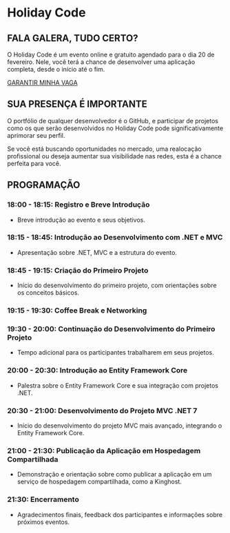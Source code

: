 # Holiday Code
## FALA GALERA, TUDO CERTO?

O Holiday Code é um evento online e gratuito agendado para o dia 20 de fevereiro. Nele, você terá a chance de desenvolver uma aplicação completa, desde o início até o fim.

[GARANTIR MINHA VAGA](https://bit.ly/496PnTh)

## SUA PRESENÇA É IMPORTANTE

O portfólio de qualquer desenvolvedor é o GitHub, e participar de projetos como os que serão desenvolvidos no Holiday Code pode significativamente aprimorar seu perfil. 

Se você está buscando oportunidades no mercado, uma realocação profissional ou deseja aumentar sua visibilidade nas redes, esta é a chance perfeita para você.


## PROGRAMAÇÃO 

### 18:00 - 18:15: Registro e Breve Introdução
- Breve introdução ao evento e seus objetivos.

### 18:15 - 18:45: Introdução ao Desenvolvimento com .NET e MVC
- Apresentação sobre .NET, MVC e a estrutura do evento.

### 18:45 - 19:15: Criação do Primeiro Projeto
- Início do desenvolvimento do primeiro projeto, com orientações sobre os conceitos básicos.

### 19:15 - 19:30: Coffee Break e Networking

### 19:30 - 20:00: Continuação do Desenvolvimento do Primeiro Projeto
- Tempo adicional para os participantes trabalharem em seus projetos.

### 20:00 - 20:30: Introdução ao Entity Framework Core
- Palestra sobre o Entity Framework Core e sua integração com projetos .NET.

### 20:30 - 21:00: Desenvolvimento do Projeto MVC .NET 7
- Início do desenvolvimento do projeto MVC mais avançado, integrando o Entity Framework Core.

### 21:00 - 21:30: Publicação da Aplicação em Hospedagem Compartilhada
- Demonstração e orientação sobre como publicar a aplicação em um serviço de hospedagem compartilhada, como a Kinghost.

### 21:30: Encerramento
- Agradecimentos finais, feedback dos participantes e informações sobre próximos eventos.
